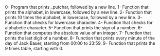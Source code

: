 0- Program that prints _putchar, followed by a new line.
1- Function that prints the alphabet, in lowercase, followed by a new line.
2- Function that prints 10 times the alphabet, in lowercase, followed by a new line.
3- Function that checks for lowercase character.
4- Function that checks for alphabetic character.
5- Function that prints the sign of a number.
6- Function that computes the absolute value of an integer.
7- Function that prints the last digit of a number.
8- Function that prints every minute of the day of Jack Bauer, starting from 00:00 to 23:59.
9- Function that prints the 9 times table, starting with 0.